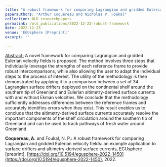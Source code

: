 ```yaml
---
title: "A robust framework for comparing Lagrangian and gridded Eulerian velocity fields: an example application to surface drifters and altimetry-derived surface currents"
paperauthors: "Arthur Coquereau and Nicholas P. Foukal"
collection: OLD_researchpapers
permalink: /old_publications/2022-12-23-robust-framework
date: 2022-12-23
venue: 'EGUsphere [Preprint]'
excerpt: ''

---
```

<u>Abstract:</u> A novel framework for comparing Lagrangian and gridded Eulerian velocity fields is proposed. The method involves three steps that individually leverage the strengths of each reference frame to provide robust intercomparisons, while also allowing the user to adapt the individual steps to the process of interest. The utility of the methodology is then demonstrated by applying it to a comparison between a set of 34 Lagrangian surface drifters deployed on the continental shelf around the southern tip of Greenland and Eulerian altimetry-derived surface currents with and without Ekman velocities. We conclude that the methodology sufficiently addresses differences between the reference frames and accurately identifies errors when they exist. This result enables us to conclude that the altimetry-derived surface currents accurately resolve the important components of the shelf circulation around the southern tip of Greenland and can be used to track pathways of fresh water around Greenland.

**Coquereau, A.** and Foukal, N. P.: A robust framework for comparing Lagrangian and gridded Eulerian velocity fields: an example application to surface drifters and altimetry-derived surface currents, EGUsphere [preprint], [https://doi.org/10.5194/egusphere-2022-1450](https://doi.org/10.5194/egusphere-2022-1450), 2022.


